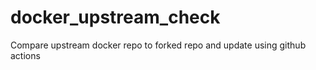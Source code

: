 # docker_upstream_check
Compare upstream docker repo to forked repo and update using github actions
